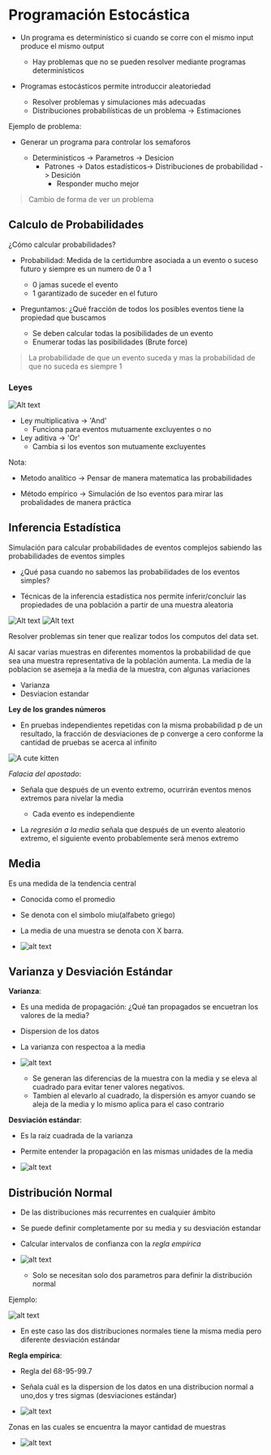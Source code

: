 # Programación Estocástica

- Un programa es determinístico si cuando se corre con el mismo input produce el mismo output
    - Hay problemas que no se pueden resolver mediante programas determinísticos
- Programas estocásticos permite introduccir aleatoriedad

    - Resolver problemas y simulaciones más adecuadas
    - Distribuciones probabilísticas de un problema -> Estimaciones

Ejemplo de problema:

- Generar un programa para controlar los semaforos

  - Deterministicos -> Parametros -> Desicion
    - Patrones -> Datos estadísticos-> Distribuciones de probabilidad -> Desición
      - Responder mucho mejor

> Cambio de forma de ver un problema


## Calculo de Probabilidades

¿Cómo calcular probabilidades?

- Probabilidad: Medida de la certidumbre asociada a un evento o suceso futuro y siempre es un numero de 0 a 1

  - 0 jamas sucede el evento
  - 1 garantizado de suceder en el futuro

- Preguntamos: ¿Qué fracción de todos los posibles eventos tiene la propiedad  que buscamos
  - Se deben calcular todas la posibilidades de un evento 
  - Enumerar todas las posibilidades (Brute force)
> La probabilidade de que un evento suceda y mas la probabilidad de que no suceda es siempre 1

### Leyes
![Alt text](Imagenes/Leyes.png)

- Ley multiplicativa -> 'And'
  - Funciona para eventos mutuamente excluyentes o no
- Ley aditiva -> 'Or'
  - Cambia si los eventos son mutuamente excluyentes

Nota: 
- Metodo analítico -> Pensar de manera matematica las probabilidades

- Método empírico -> Simulación de lso eventos para mirar las probalidades de manera práctica

## Inferencia Estadística

Simulación para calcular probabilidades de eventos complejos sabiendo las probabilidades de eventos simples

- ¿Qué pasa cuando no sabemos las probabilidades de los eventos simples?

- Técnicas de la inferencia estadística nos permite inferir/concluir las propiedades de una población a partir de una muestra aleatoria

![Alt text](Imagenes/inferencia.png)
![Alt text](Imagenes/inferencia1.png)

Resolver problemas sin tener que realizar todos los computos del data set.

Al sacar varias muestras en diferentes momentos la probabilidad de que sea una muestra representativa de la población aumenta. La media de la poblacion se asemeja a la media de la muestra, con algunas variaciones 
  - Varianza
  - Desviacion estandar

**Ley de los grandes números**

- En pruebas independientes repetidas con la misma probabilidad p de un resultado, la fracción de desviaciones de p converge a cero conforme la cantidad de pruebas se acerca al infinito

![A cute kitten](Imagenes/ley_grandes_numeros.png)

*Falacia del apostado*:

- Señala que después de un evento extremo, ocurrirán eventos menos extremos para nivelar la media
  - Cada evento es independiente

- La *regresión a la media* señala que después de un evento aleatorio extremo, el siguiente evento probablemente será menos extremo

## Media 

Es una medida de la tendencia central

- Conocida como el promedio

- Se denota con el simbolo  miu(alfabeto griego)

- La media de una muestra se denota con X barra.

- ![alt text](Imagenes/media.png)

## Varianza y Desviación Estándar

**Varianza**: 

- Es una medida de propagación: ¿Qué tan propagados se encuetran los valores de la media?

- Dispersion de los datos

- La varianza con respectoa a la media 
- ![alt text](Imagenes/varianza.png)

  - Se generan las diferencias de la muestra con la media y se eleva al cuadrado para evitar tener valores negativos.
  - Tambien al elevarlo al cuadrado, la dispersión es amyor cuando se aleja de la media y lo mismo aplica para el caso contrario

**Desviación estándar**:

- Es la raiz cuadrada de la varianza

- Permite entender la propagación en las mismas unidades de la media

- ![alt text](Imagenes/desviacion_estandar.png)

## Distribución Normal

- De las distribuciones más recurrentes en cualquier ámbito

- Se puede definir completamente por su media y su desviación estandar

- Calcular intervalos de confianza con la *regla empírica*

- ![alt text](Imagenes/distribucion_normal.png)

  - Solo se necesitan solo dos parametros para definir la distribución normal

Ejemplo:

![alt text](Imagenes/ej_distribucion_normal.png)

- En este caso las dos distribuciones normales tiene la misma media pero diferente desviación estándar

**Regla empírica**:
- Regla del 68-95-99.7

- Señala cuál es la dispersion de los datos en una distribucion normal a uno,dos y tres sigmas (desviaciones estándar)

- ![alt text](Imagenes/regla_empirica.png)

Zonas en las cuales se encuentra la mayor cantidad de muestras
- ![alt text](Imagenes/regla_empirica_grafica.png)